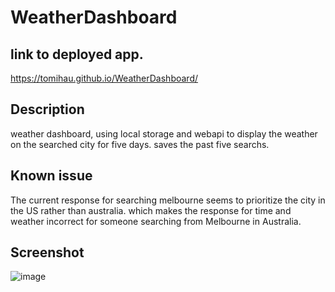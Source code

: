 # WeatherDashboard

## link to deployed app.
https://tomihau.github.io/WeatherDashboard/

## Description
weather dashboard, using local storage and webapi to display the weather on the searched city for five days. 
saves the past five searchs.

## Known issue
The current response for searching melbourne seems to prioritize the city in the US rather than australia. 
which makes the response for time and weather incorrect for someone searching from Melbourne in Australia.

## Screenshot

![image](https://user-images.githubusercontent.com/88224502/136686667-b183af53-74e7-4185-8b15-47b325b20918.png)
